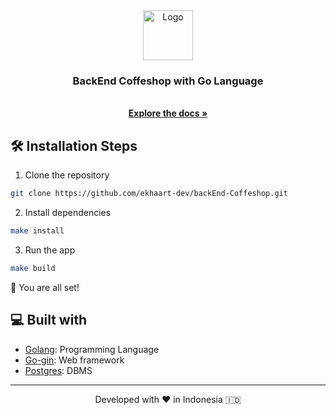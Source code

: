 
<div align="center">
  <a href="https://github.com/ekhaart-dev/backEnd-Coffeshop.git">
    <img src="https://camo.githubusercontent.com/72d4e416bd802a1abc16d86e9d7d7a62318fca378d103f97fda207ef7d61463d/68747470733a2f2f7974332e67677068742e636f6d2f7974632f414b65644f4c543759443978365069522d4366624262464333777a3257617469495a4672495f4930762d366b3d733930302d632d6b2d63307830306666666666662d6e6f2d726a" alt="Logo" width="80" height="80">
  </a>

  <h3 align="center">BackEnd Coffeshop with Go Language</h3>

  <p align="center">
    <br />
    <a href="https://github.com/ekhaart-dev/backEnd-Coffeshop.git"><strong>Explore the docs »</strong></a>
    <br />
  </p>
</div>

## 🛠️ Installation Steps

1. Clone the repository

```bash
git clone https://github.com/ekhaart-dev/backEnd-Coffeshop.git
```

2. Install dependencies

```bash
make install
```

3. Run the app

```bash
make build
```

🌟 You are all set!

## 💻 Built with

-   [Golang](https://go.dev/): Programming Language
-   [Go-gin](https://pkg.go.dev/github.com/gin-gonic/gin): Web framework
-   [Postgres](https://www.postgresql.org/): DBMS


<hr>
<p align="center">
Developed with ❤️ in Indonesia 	🇮🇩
</p>
